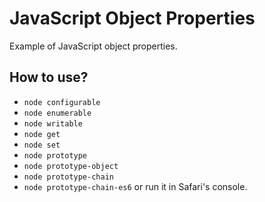 # JavaScript Object Properties

Example of JavaScript object properties.

## How to use?

+ `node configurable`
+ `node enumerable`
+ `node writable`
+ `node get`
+ `node set`
+ `node prototype`
+ `node prototype-object`
+ `node prototype-chain`
+ `node prototype-chain-es6` or run it in Safari's console.


